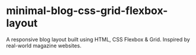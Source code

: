 # minimal-blog-css-grid-flexbox-layout
 A responsive blog layout built using HTML, CSS Flexbox &amp; Grid. Inspired by real-world magazine websites.
